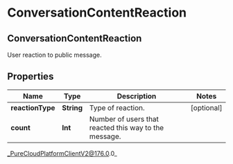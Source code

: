 # ConversationContentReaction

## ConversationContentReaction
User reaction to public message.

## Properties

|Name | Type | Description | Notes|
|------------ | ------------- | ------------- | -------------|
| **reactionType** | **String** | Type of reaction. | [optional] |
| **count** | **Int** | Number of users that reacted this way to the message. | |



_PureCloudPlatformClientV2@176.0.0_
